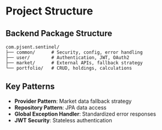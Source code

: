 # Project Structure

## Backend Package Structure
```
com.pjsent.sentinel/
├── common/      # Security, config, error handling
├── user/        # Authentication, JWT, OAuth2
├── market/      # External APIs, fallback strategy
└── portfolio/   # CRUD, holdings, calculations
```

## Key Patterns
- **Provider Pattern**: Market data fallback strategy
- **Repository Pattern**: JPA data access
- **Global Exception Handler**: Standardized error responses
- **JWT Security**: Stateless authentication
